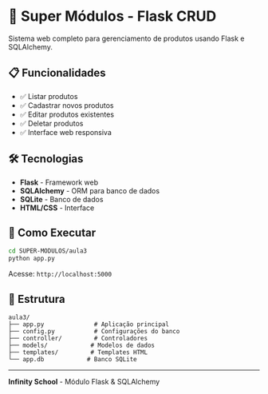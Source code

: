 # 🚀 Super Módulos - Flask CRUD

Sistema web completo para gerenciamento de produtos usando Flask e SQLAlchemy.

## 📋 Funcionalidades

- ✅ Listar produtos
- ✅ Cadastrar novos produtos  
- ✅ Editar produtos existentes
- ✅ Deletar produtos
- ✅ Interface web responsiva

## 🛠️ Tecnologias

- **Flask** - Framework web
- **SQLAlchemy** - ORM para banco de dados
- **SQLite** - Banco de dados
- **HTML/CSS** - Interface

## 🚀 Como Executar

```bash
cd SUPER-MODULOS/aula3
python app.py
```

Acesse: `http://localhost:5000`

## 📁 Estrutura

```
aula3/
├── app.py              # Aplicação principal
├── config.py           # Configurações do banco
├── controller/         # Controladores
├── models/            # Modelos de dados
├── templates/         # Templates HTML
└── app.db            # Banco SQLite
```

---
**Infinity School** - Módulo Flask & SQLAlchemy